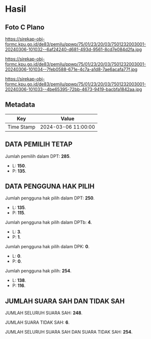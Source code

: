 # Hasil

## Foto C Plano

https://sirekap-obj-formc.kpu.go.id/de83/pemilu/ppwp/75/01/23/20/03/7501232003001-20240306-101032--6af24240-d681-493d-9561-8cd7e084d2fa.jpg

https://sirekap-obj-formc.kpu.go.id/de83/pemilu/ppwp/75/01/23/20/03/7501232003001-20240306-101034--7feb0588-671e-4c7a-a1d8-7ae6acafa77f.jpg

https://sirekap-obj-formc.kpu.go.id/de83/pemilu/ppwp/75/01/23/20/03/7501232003001-20240306-101033--4be65395-72bb-4673-9419-bacbfa1842aa.jpg


## Metadata

| Key        | Value               |
| ---------- | ------------------- |
| Time Stamp | 2024-03-06 11:00:00 |


## DATA PEMILIH TETAP

Jumlah pemilih dalam DPT: **285**.
 * L: **150**.
 * P: **135**.

## DATA PENGGUNA HAK PILIH

Jumlah pengguna hak pilih dalam DPT: **250**.
 * L: **135**.
 * P: **115**.

Jumlah pengguna hak pilih dalam DPTb: **4**.
 * L: **3**.
 * P: **1**.

Jumlah pengguna hak pilih dalam DPK: **0**.
 * L: **0**.
 * P: **0**.

Jumlah pengguna hak pilih: **254**.
 * L: **138**.
 * P: **116**.

## JUMLAH SUARA SAH DAN TIDAK SAH

JUMLAH SELURUH SUARA SAH: **248**.

JUMLAH SUARA TIDAK SAH: **6**.

JUMLAH SELURUH SUARA SAH DAN SUARA TIDAK SAH: **254**.


